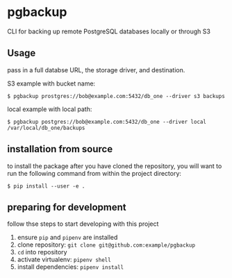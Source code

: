 pgbackup
========

CLI for backing up remote PostgreSQL databases locally or through S3

## Usage

pass in a full databse URL, the storage driver, and destination.

S3 example with bucket name:
```
$ pgbackup prostgres://bob@example.com:5432/db_one --driver s3 backups
```
local example with local path:

```
$ pgbackup postgres://bob@example.com:5432/db_one --driver local /var/local/db_one/backups
```

## installation from source

to install the package after you have cloned the repository, you will want to run the following command from within the project directory:

```
$ pip install --user -e .
```

## preparing for development

follow thse steps to start developing with this project

1. ensure `pip` and `pipenv` are installed
2. clone repository: `git clone git@github.com:example/pgbackup`
3. `cd` into repository
4. activate virtualenv: `pipenv shell`
5. install dependencies: `pipenv install`

